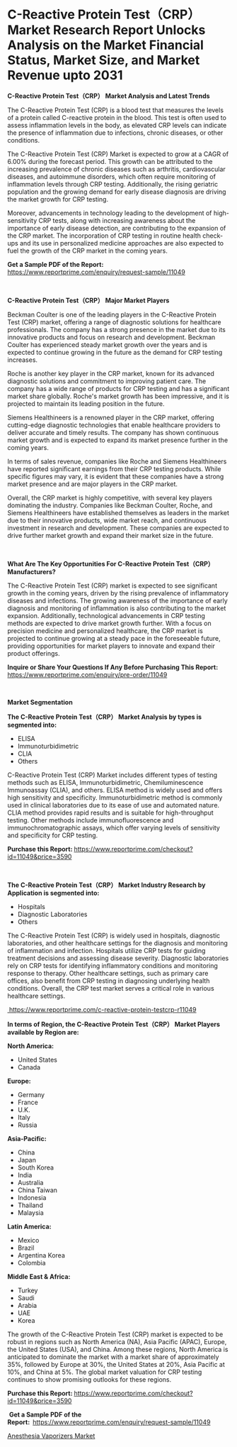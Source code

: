 <p><h1>C-Reactive Protein Test（CRP） Market Research Report Unlocks Analysis on the Market Financial Status, Market Size, and Market Revenue upto 2031</h1></p><p><strong>C-Reactive Protein Test（CRP） Market Analysis and Latest Trends</strong></p>
<p><p>The C-Reactive Protein Test (CRP) is a blood test that measures the levels of a protein called C-reactive protein in the blood. This test is often used to assess inflammation levels in the body, as elevated CRP levels can indicate the presence of inflammation due to infections, chronic diseases, or other conditions.</p><p>The C-Reactive Protein Test (CRP) Market is expected to grow at a CAGR of 6.00% during the forecast period. This growth can be attributed to the increasing prevalence of chronic diseases such as arthritis, cardiovascular diseases, and autoimmune disorders, which often require monitoring of inflammation levels through CRP testing. Additionally, the rising geriatric population and the growing demand for early disease diagnosis are driving the market growth for CRP testing.</p><p>Moreover, advancements in technology leading to the development of high-sensitivity CRP tests, along with increasing awareness about the importance of early disease detection, are contributing to the expansion of the CRP market. The incorporation of CRP testing in routine health check-ups and its use in personalized medicine approaches are also expected to fuel the growth of the CRP market in the coming years.</p></p>
<p><strong>Get a Sample PDF of the Report:&nbsp;</strong> <a href="https://www.reportprime.com/enquiry/request-sample/11049">https://www.reportprime.com/enquiry/request-sample/11049</a></p>
<p>&nbsp;</p>
<p><strong>C-Reactive Protein Test（CRP） Major Market Players</strong></p>
<p><p>Beckman Coulter is one of the leading players in the C-Reactive Protein Test (CRP) market, offering a range of diagnostic solutions for healthcare professionals. The company has a strong presence in the market due to its innovative products and focus on research and development. Beckman Coulter has experienced steady market growth over the years and is expected to continue growing in the future as the demand for CRP testing increases.</p><p>Roche is another key player in the CRP market, known for its advanced diagnostic solutions and commitment to improving patient care. The company has a wide range of products for CRP testing and has a significant market share globally. Roche's market growth has been impressive, and it is projected to maintain its leading position in the future.</p><p>Siemens Healthineers is a renowned player in the CRP market, offering cutting-edge diagnostic technologies that enable healthcare providers to deliver accurate and timely results. The company has shown continuous market growth and is expected to expand its market presence further in the coming years.</p><p>In terms of sales revenue, companies like Roche and Siemens Healthineers have reported significant earnings from their CRP testing products. While specific figures may vary, it is evident that these companies have a strong market presence and are major players in the CRP market.</p><p>Overall, the CRP market is highly competitive, with several key players dominating the industry. Companies like Beckman Coulter, Roche, and Siemens Healthineers have established themselves as leaders in the market due to their innovative products, wide market reach, and continuous investment in research and development. These companies are expected to drive further market growth and expand their market size in the future.</p></p>
<p>&nbsp;</p>
<p><strong>What Are The Key Opportunities For C-Reactive Protein Test（CRP） Manufacturers?</strong></p>
<p><p>The C-Reactive Protein Test (CRP) market is expected to see significant growth in the coming years, driven by the rising prevalence of inflammatory diseases and infections. The growing awareness of the importance of early diagnosis and monitoring of inflammation is also contributing to the market expansion. Additionally, technological advancements in CRP testing methods are expected to drive market growth further. With a focus on precision medicine and personalized healthcare, the CRP market is projected to continue growing at a steady pace in the foreseeable future, providing opportunities for market players to innovate and expand their product offerings.</p></p>
<p><strong>Inquire or Share Your Questions If Any Before Purchasing This Report:</strong> <a href="https://www.reportprime.com/enquiry/pre-order/11049">https://www.reportprime.com/enquiry/pre-order/11049</a></p>
<p>&nbsp;</p>
<p><strong>Market Segmentation</strong></p>
<p><strong>The C-Reactive Protein Test（CRP） Market Analysis by types is segmented into:</strong></p>
<p><ul><li>ELISA</li><li>Immunoturbidimetric</li><li>CLIA</li><li>Others</li></ul></p>
<p><p>C-Reactive Protein Test (CRP) Market includes different types of testing methods such as ELISA, Immunoturbidimetric, Chemiluminescence Immunoassay (CLIA), and others. ELISA method is widely used and offers high sensitivity and specificity. Immunoturbidimetric method is commonly used in clinical laboratories due to its ease of use and automated nature. CLIA method provides rapid results and is suitable for high-throughput testing. Other methods include immunofluorescence and immunochromatographic assays, which offer varying levels of sensitivity and specificity for CRP testing.</p></p>
<p><strong>Purchase this Report:&nbsp;</strong><a href="https://www.reportprime.com/checkout?id=11049&price=3590">https://www.reportprime.com/checkout?id=11049&price=3590</a></p>
<p>&nbsp;</p>
<p><strong>The C-Reactive Protein Test（CRP） Market Industry Research by Application is segmented into:</strong></p>
<p><ul><li>Hospitals</li><li>Diagnostic Laboratories</li><li>Others</li></ul></p>
<p><p>The C-Reactive Protein Test (CRP) is widely used in hospitals, diagnostic laboratories, and other healthcare settings for the diagnosis and monitoring of inflammation and infection. Hospitals utilize CRP tests for guiding treatment decisions and assessing disease severity. Diagnostic laboratories rely on CRP tests for identifying inflammatory conditions and monitoring response to therapy. Other healthcare settings, such as primary care offices, also benefit from CRP testing in diagnosing underlying health conditions. Overall, the CRP test market serves a critical role in various healthcare settings.</p></p>
<p><a href="https://www.reportprime.com/c-reactive-protein-testcrp-r11049">&nbsp;https://www.reportprime.com/c-reactive-protein-testcrp-r11049</a></p>
<p><strong>In terms of Region, the C-Reactive Protein Test（CRP） Market Players available by Region are:</strong></p>
<p>
    <p> <strong> North America: </strong>
        <ul>
            <li>United States</li>
            <li>Canada</li>
        </ul>
        </p> 
    <p> <strong> Europe: </strong>
        <ul>
            <li>Germany</li>
            <li>France</li>
            <li>U.K.</li>
            <li>Italy</li>
            <li>Russia</li>
        </ul>
        </p> 
    <p> <strong> Asia-Pacific: </strong>
        <ul>
            <li>China</li>
            <li>Japan</li>
            <li>South Korea</li>
            <li>India</li>
            <li>Australia</li>
            <li>China Taiwan</li>
            <li>Indonesia</li>
            <li>Thailand</li>
            <li>Malaysia</li>
        </ul>
        </p> 
    <p> <strong> Latin America: </strong>
        <ul>
            <li>Mexico</li>
            <li>Brazil</li>
            <li>Argentina Korea</li>
            <li>Colombia</li>
        </ul>
        </p> 
    <p> <strong> Middle East & Africa: </strong>
        <ul>
            <li>Turkey</li>
            <li>Saudi</li>
            <li>Arabia</li>
            <li>UAE</li>
            <li>Korea</li>
        </ul>
    </p>
    </p>
<p><p>The growth of the C-Reactive Protein Test (CRP) market is expected to be robust in regions such as North America (NA), Asia Pacific (APAC), Europe, the United States (USA), and China. Among these regions, North America is anticipated to dominate the market with a market share of approximately 35%, followed by Europe at 30%, the United States at 20%, Asia Pacific at 10%, and China at 5%. The global market valuation for CRP testing continues to show promising outlooks for these regions.</p></p>
<p><strong>Purchase this Report: </strong><a href="https://www.reportprime.com/checkout?id=11049&price=3590">https://www.reportprime.com/checkout?id=11049&price=3590</a></p>
<p>&nbsp;<strong>Get a Sample PDF of the Report:&nbsp;&nbsp;</strong><a href="https://www.reportprime.com/enquiry/request-sample/11049">https://www.reportprime.com/enquiry/request-sample/11049</a></p>
<p><strong></strong></p>
<p><p><a href="https://github.com/PeterParrish5/Market-Research-Report-List-4/blob/main/anesthesia-vaporizers-market.md">Anesthesia Vaporizers Market</a></p></p>